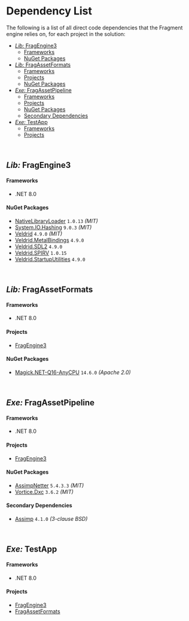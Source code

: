 <h1>Dependency List</h1>

The following is a list of all direct code dependencies that the Fragment engine relies on, for each project in the solution:

- [_Lib:_ FragEngine3](#lib-fragengine3)
    - [Frameworks](#frameworks)
    - [NuGet Packages](#nuget-packages)
- [_Lib:_ FragAssetFormats](#lib-fragassetformats)
    - [Frameworks](#frameworks-1)
    - [Projects](#projects)
    - [NuGet Packages](#nuget-packages-1)
- [_Exe:_ FragAssetPipeline](#exe-fragassetpipeline)
    - [Frameworks](#frameworks-2)
    - [Projects](#projects-1)
    - [NuGet Packages](#nuget-packages-2)
    - [Secondary Dependencies](#secondary-dependencies)
- [_Exe:_ TestApp](#exe-testapp)
    - [Frameworks](#frameworks-3)
    - [Projects](#projects-2)

<br>


## _Lib:_ FragEngine3

#### Frameworks
- .NET 8.0

#### NuGet Packages
- [NativeLibraryLoader](https://www.nuget.org/packages/NativeLibraryLoader) `1.0.13` _(MIT)_
- [System.IO.Hashing](https://www.nuget.org/packages/System.IO.Hashing) `9.0.3` _(MIT)_
- [Veldrid](https://www.nuget.org/packages/Veldrid/) `4.9.0` _(MIT)_
- [Veldrid.MetalBindings](https://www.nuget.org/packages/Veldrid.MetalBindings) `4.9.0`
- [Veldrid.SDL2](https://www.nuget.org/packages/Veldrid.SDL2) `4.9.0`
- [Veldrid.SPIRV](https://www.nuget.org/packages/Veldrid.SPIRV) `1.0.15`
- [Veldrid.StartupUtilities](https://www.nuget.org/packages/Veldrid.StartupUtilities) `4.9.0`

<br>


## _Lib:_ FragAssetFormats

#### Frameworks
- .NET 8.0

#### Projects
- [FragEngine3](#lib-fragengine3)

#### NuGet Packages
- [Magick.NET-Q16-AnyCPU](https://www.nuget.org/packages/Magick.NET-Q16-AnyCPU) `14.6.0` _(Apache 2.0)_

<br>


## _Exe:_ FragAssetPipeline

#### Frameworks
- .NET 8.0

#### Projects
- [FragEngine3](#lib-fragengine3)

#### NuGet Packages
- [AssimpNetter](https://www.nuget.org/packages/AssimpNetter) `5.4.3.3` _(MIT)_
- [Vortice.Dxc](https://www.nuget.org/packages/Vortice.Dxc/3.6.0-beta) `3.6.2` _(MIT)_

#### Secondary Dependencies
- [Assimp](https://assimp.org/) `4.1.0` _(3-clause BSD)_

<br>


## _Exe:_ TestApp

#### Frameworks
- .NET 8.0

#### Projects
- [FragEngine3](#lib-fragengine3)
- [FragAssetFormats](#lib-fragassetformats)
